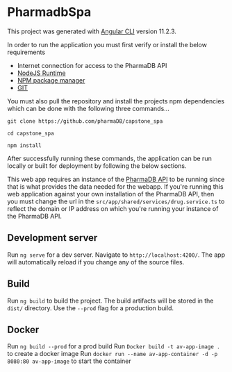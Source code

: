 # PharmadbSpa

This project was generated with [Angular CLI](https://github.com/angular/angular-cli) version 11.2.3.

In order to run the application you must first verify or install the below requirements

- Internet connection for access to the PharmaDB API
- [NodeJS Runtime](https://nodejs.org/en/download/)
- [NPM package manager](https://docs.npmjs.com/downloading-and-installing-node-js-and-npm)
- [GIT](https://git-scm.com/book/en/v2/Getting-Started-Installing-Git)

You must also pull the repository and install the projects npm dependencies which can be done with the following three commands...

```git clone https://github.com/pharmaDB/capstone_spa```

```cd capstone_spa```

```npm install```

After successfully running these commands, the application can be run locally or built for deployment by following the below sections.

This web app requires an instance of the [PharmaDB API](https://github.com/pharmaDB/pharmadb_api) to be running since that is what provides the data needed for the webapp. If you're running this web application against your own installation of the PharmaDB API, then you must change the url in the ```src/app/shared/services/drug.service.ts```
to reflect the domain or IP address on which you're running your instance of the PharmaDB API.
## Development server

Run `ng serve` for a dev server. Navigate to `http://localhost:4200/`. The app will automatically reload if you change any of the source files.

## Build

Run `ng build` to build the project. The build artifacts will be stored in the `dist/` directory. Use the `--prod` flag for a production build.

## Docker

Run `ng build --prod` for a prod build
Run `Docker build -t av-app-image .` to create a docker image
Run `docker run --name av-app-container -d -p 8080:80 av-app-image` to start the container
